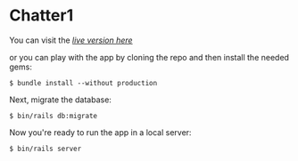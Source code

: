 # Chatter1

You can visit the [*live version here*](https://chatter995.herokuapp.com/)

or you can play with the app by cloning the repo and then install the needed gems:

```
$ bundle install --without production
```

Next, migrate the database:

```
$ bin/rails db:migrate
```

Now you're ready to run the app in a local server:

```
$ bin/rails server
```